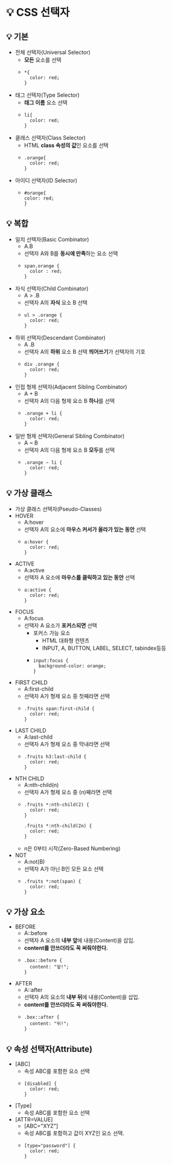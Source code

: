 # 💡 CSS 선택자

## 💡 기본
  - 전체 선택자(Universal Selector)
    - **모든** 요소를 선택
    - ```
      *{
        color: red;
      }
      ```
  - 태그 선택자(Type Selector)
    - **태그 이름** 요소 선택
    - ```
      li{
        color: red;
      }
      ```
  - 클래스 선택자(Class Selector)
    - HTML **class 속성의 값**인 요소를 선택
    - ```
      .orange{
        color: red;
      }
      ```
  - 아이디 선택자(ID Selector)
    - ```
      #orange{
      color: red;
      }
      ```
## 💡 복합
  - 일치 선택자(Basic Combinator)
    - A.B
    - 선택자 A와 B를 **동시에 만족**하는 요소 선택
    - ```
      span.orange {
        color : red;
      }
      ```
  - 자식 선택자(Child Combinator)
    - A > .B
    - 선택자 A의 **자식** 요소 B 선택
    - ```
      ul > .orange {
        color: red;
      }
      ```
  - 하위 선택자(Descendant Combinator)
    - A .B
    - 선택자 A의 **하위** 요소 B 선택 **띄어쓰기**가 선택자의 기호
    - ```
      div .orange {
        color: red;
      }
      ```
  - 인접 형제 선택자(Adjacent Sibling Combinator)
    - A + B
    - 선택자 A의 다음 형제 요소 B **하나**를 선택
    - ```
      .orange + li {
        color: red;
      }
  - 일반 형제 선택자(General Sibling Combinator)
    - A ~ B
    - 선택자 A의 다음 형제 요소 B **모두**를 선택
    - ```
      .orange ~ li {
        color: red;
      }
      ```
## 💡 가상 클래스
  - 가상 클래스 선택자(Pseudo-Classes)
  - HOVER
    - A:hover
    - 선택자 A의 요소에 **마우스 커서가 올라가 있는 동안** 선택
    - ```
      a:hover {
        color: red;
      }
      ```
  - ACTIVE
    - A:active
    - 선택자 A 요소에 **마우스를 클릭하고 있는 동안** 선택
    - ```
      a:active {
        color: red;
      }
      ```
  - FOCUS
    - A:focus
    - 선택자 A 요소가 **포커스되면** 선택
      - 포커스 가능 요소
        - HTML 대화형 컨텐츠
        - INPUT, A, BUTTON, LABEL, SELECT, tabindex등등
      - ```
        input:focus {
          background-color: orange;
        }
        ```
  - FIRST CHILD
    - A:first-child
    - 선택자 A가 형제 요소 중 첫째라면 선택
    - ```
      .fruits span:first-child {
        color: red;
      }
      ```
  - LAST CHILD
    - A:last-child
    - 선택자 A가 형제 요소 중 막내라면 선택
    - ```
      .fruits h3:last-child {
        color: red;
      }
      ```
  - NTH CHILD
    - A:nth-child(n)
    - 선택자 A가 형제 요소 중 (n)째라면 선택
    - ```
      .fruits *:nth-child(2) {
        color: red;
      }
      
      .fruits *:nth-child(2n) {
        color: red;
      }
      ```
    - n은 0부터 시작(Zero-Based Numbering)
  - NOT
    - A:not(B)
    - 선택자 A가 아닌 B인 모든 요소 선택
    - ```
      .fruits *:not(span) {
        color: red;
      }
      ```
## 💡 가상 요소
  - BEFORE
    - A::before
    - 선택자 A 요소의 **내부 앞**에 내용(Content)을 삽입.
    - **content를 안쓰더라도 꼭 써줘야한다.**
    - ```
      .box::before {
        content: "앞!";
      }
      ```
  - AFTER
    - A::after
    - 선택자 A의 요소의 **내부 뒤**에 내용(Content)을 삽입.
    - **content를 안쓰더라도 꼭 써줘야한다.**
    - ```
      .box::after {
        content: "뒤!";
      }
      ```
      
## 💡 속성 선택자(Attribute)
  - [ABC]
    - 속성 ABC를 포함한 요소 선택
    - ```
      [disabled] {
        color: red;
      }
      ```
  - [Type]
    - 속성 ABC를 포함한 요소 선택
  - [ATTR=VALUE]
    - [ABC="XYZ"]
    - 속성 ABC를 포함하고 값이 XYZ인 요소 선택.
    - ```
      [type="password"] {
        color: red;
      }
      ```
